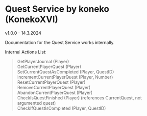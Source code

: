 # Quest Service by koneko (KonekoXVI)
v1.0.0 - 14.3.2024  

Documentation for the Quest Service works internally.  

Internal Actions List:  
> GetPlayerJournal (Player)  
> GetCurrentPlayerQuest (Player)  
> SetCurrentQuestAsCompleted (Player, QuestID)  
> IncrementCurrentPlayerQuest (Player, Number)  
> ResetCurrentPlayerQuest (Player)  
> RemoveCurrentPlayerQuest (Player)  
> AbandonCurrentPlayerQuest (Player)  
> CheckIsQuestFinished (Player) (references CurrentQuest, not argumented quest)  
> CheckIfQuestIsCompleted (Player, QuestID)  
